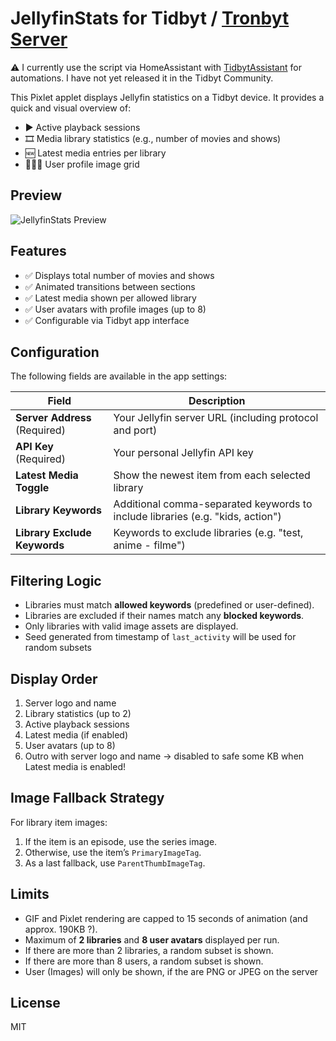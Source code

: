 # JellyfinStats for Tidbyt / [Tronbyt Server](https://github.com/tavdog/tronbyt-server)

⚠️ I currently use the script via HomeAssistant with [TidbytAssistant](https://github.com/savdagod/TidbytAssistant) for automations. I have not yet released it in the Tidbyt Community.

This Pixlet applet displays Jellyfin statistics on a Tidbyt device. It provides a quick and visual overview of:

- ▶️ Active playback sessions  
- 🎞️ Media library statistics (e.g., number of movies and shows)  
- 🆕 Latest media entries per library  
- 🧑‍🤝‍🧑 User profile image grid

## Preview

![JellyfinStats Preview](preview.gif)

## Features

- ✅ Displays total number of movies and shows
- ✅ Animated transitions between sections
- ✅ Latest media shown per allowed library
- ✅ User avatars with profile images (up to 8)
- ✅ Configurable via Tidbyt app interface

## Configuration

The following fields are available in the app settings:

| Field | Description |
|-------|-------------|
| **Server Address** (Required) | Your Jellyfin server URL (including protocol and port)  |
| **API Key** (Required) | Your personal Jellyfin API key |
| **Latest Media Toggle** | Show the newest item from each selected library |
| **Library Keywords** | Additional comma-separated keywords to include libraries (e.g. "kids, action") |
| **Library Exclude Keywords** | Keywords to exclude libraries (e.g. "test, anime - filme") |

## Filtering Logic

- Libraries must match **allowed keywords** (predefined or user-defined).
- Libraries are excluded if their names match any **blocked keywords**.
- Only libraries with valid image assets are displayed.
- Seed generated from timestamp of `last_activity` will be used for random subsets

## Display Order

1. Server logo and name
2. Library statistics (up to 2)
3. Active playback sessions
4. Latest media (if enabled)
5. User avatars (up to 8)
6. Outro with server logo and name -> disabled to safe some KB when Latest media is enabled!

## Image Fallback Strategy

For library item images:

1. If the item is an episode, use the series image.
2. Otherwise, use the item’s `PrimaryImageTag`.
3. As a last fallback, use `ParentThumbImageTag`.

## Limits

- GIF and Pixlet rendering are capped to 15 seconds of animation (and approx. 190KB ?).
- Maximum of **2 libraries** and **8 user avatars** displayed per run.
- If there are more than 2 libraries, a random subset is shown.
- If there are more than 8 users, a random subset is shown.
- User (Images) will only be shown, if the are PNG or JPEG on the server

## License

MIT
